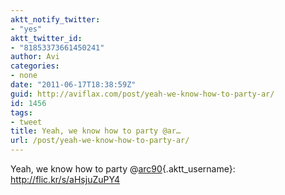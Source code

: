 ```yaml
---
aktt_notify_twitter:
- "yes"
aktt_twitter_id:
- "81853373661450241"
author: Avi
categories:
- none
date: "2011-06-17T18:38:59Z"
guid: http://aviflax.com/post/yeah-we-know-how-to-party-ar/
id: 1456
tags:
- tweet
title: Yeah, we know how to party @ar…
url: /post/yeah-we-know-how-to-party-ar/
---
```

Yeah, we know how to party @[arc90](http://twitter.com/arc90){.aktt_username}: <a href="http://flic.kr/s/aHsjuZuPY4" rel="nofollow">http://flic.kr/s/aHsjuZuPY4</a>
